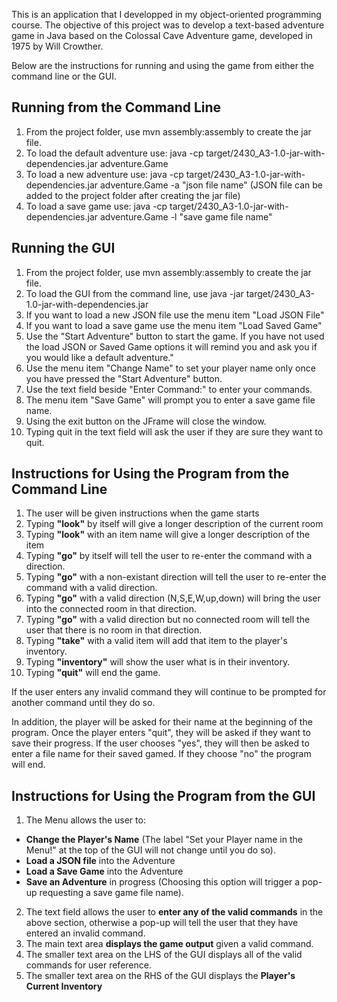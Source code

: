 This is an application that I developped in my object-oriented programming course. The objective of this project was to develop a text-based adventure game in Java based on the Colossal Cave Adventure game, developed in 1975 by Will Crowther.

Below are the instructions for running and using the game from either the command line or the GUI. 

## Running from the Command Line

1. From the project folder, use mvn assembly:assembly to create the jar file.
2. To load the default adventure use: java -cp target/2430_A3-1.0-jar-with-dependencies.jar adventure.Game
3. To load a new adventure use: java -cp target/2430_A3-1.0-jar-with-dependencies.jar adventure.Game -a "json file name" (JSON file can be added to the project folder after creating the jar file)
4. To load a save game use: java -cp target/2430_A3-1.0-jar-with-dependencies.jar adventure.Game -l "save game file name"

## Running the GUI

1. From the project folder, use mvn assembly:assembly to create the jar file.
2. To load the GUI from the command line, use java -jar target/2430_A3-1.0-jar-with-dependencies.jar
3. If you want to load a new JSON file use the menu item "Load JSON File"
4. If you want to load a save game use the menu item "Load Saved Game"
5. Use the "Start Adventure" button to start the game. If you have not used the load JSON or Saved Game options it will remind you and ask you if you would like a default adventure."
6. Use the menu item "Change Name" to set your player name only once you have pressed the "Start Adventure" button.
7. Use the text field beside "Enter Command:" to enter your commands.
8. The menu item "Save Game" will prompt you to enter a save game file name.
9. Using the exit button on the JFrame will close the window.
10. Typing quit in the text field will ask the user if they are sure they want to quit.

## Instructions for Using the Program from the Command Line

1. The user will be given instructions when the game starts
2. Typing **"look"** by itself will give a longer description of the current room
3. Typing **"look"** with an item name will give a longer description of the item
4. Typing **"go"** by itself will tell the user to re-enter the command with a direction.
5. Typing **"go"** with a non-existant direction will tell the user to re-enter the command with a valid direction.
6. Typing **"go"** with a valid direction (N,S,E,W,up,down) will bring the user into the connected room in that direction.
7. Typing **"go"** with a valid direction but no connected room will tell the user that there is no room in that direction.
8. Typing **"take"** with a valid item will add that item to the player's inventory.
9. Typing **"inventory"** will show the user what is in their inventory.
10. Typing **"quit"** will end the game.

If the user enters any invalid command they will continue to be prompted for another command until they do so.

In addition, the player will be asked for their name at the beginning of the program. Once the player enters "quit", they will be asked if they want to save their progress.
If the user chooses "yes", they will then be asked to enter a file name for their saved gamed. If they choose "no" the program will end.

## Instructions for Using the Program from the GUI

1. The Menu allows the user to:
  * **Change the Player's Name** (The label "Set your Player name in the Menu!" at the top of the GUI will not change until you do so).
  * **Load a JSON file** into the Adventure
  * **Load a Save Game** into the Adventure
  * **Save an Adventure** in progress (Choosing this option will trigger a pop-up requesting a save game file name).
2. The text field allows the user to **enter any of the valid commands** in the above section, otherwise a pop-up will tell the user that they have entered an invalid command.
3. The main text area **displays the game output** given a valid command.
4. The smaller text area on the LHS of the GUI displays all of the valid commands for user reference.
5. The smaller text area on the RHS of the GUI displays the **Player's Current Inventory**

